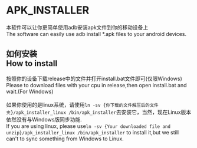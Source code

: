 APK_INSTALLER
===

本软件可以让你更简单使用adb安装apk文件到你的移动设备上 <br>
The software can easily use adb install *.apk files to your android devices. <br>

如何安装 <br>
How to install
---

按照你的设备下载release中的文件并打开install.bat文件即可(仅限Windows) <br>
Please to download files with your cpu in release,then open install.bat and wait.(For Windows) <br>
<br>
如果你使用的是linux系统，请使用`ln -sv {你下载的文件解压后的文件夹}/apk_installer_linux /bin/apk_installer`去安装它，当然，现在Linux版本依然没有与Windows版同步功能. <br>
If you are using linux, please use`ln -sv {Your downloaded file and unzip}/apk_installer_linux /bin/apk_installer` to install it,but we still can't to sync something from Windows to Linux.